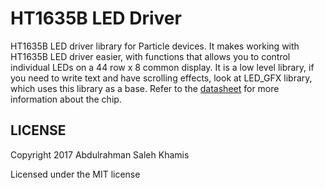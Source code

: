 # HT1635B LED Driver

HT1635B LED driver library for Particle devices. It makes working with HT1635B LED driver easier, with functions that allows you to control individual LEDs on a 44 row x 8 common display. It is a low level library, if you need to write text and have scrolling effects, look at LED_GFX library, which uses this library as a base. Refer to the [datasheet](http://www.holtek.com.tw/documents/10179/11842/HT1635v120.pdf) for more information about the chip.

## LICENSE
Copyright 2017 Abdulrahman Saleh Khamis

Licensed under the MIT license
